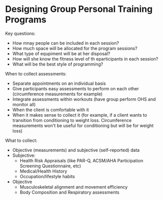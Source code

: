 # Designing Group Personal Training Programs

Key questions: 

- How mnay people can be included in each session? 
- How much space will be allocated for the program sessions? 
- What type of equpiment will be at her disposal? 
- How will she know the fitness level of th eparticipants in each session? 
- What will be the best style of programming? 

When to collect assessments: 

- Separate appointments on an individual basis
- Give participants easy assessments to perform on each other (circumference measurements for example)
- Integrate assessments within workouts (have group perform OHS and monitor all)
- When the client is comfortable with it
- When it makes sense to collect it (for example, if a client wants to transition from conditioning to weight loss. Circumference measurements won't be useful for conditioning but will be for weight loss)

What to collect: 

- Objective (measurements) and subjective (self-reported) data
- Subjective: 
  - Health Risk Appraisals (like PAR-Q, ACSM/AHA Participation Screening Questionnaire, etc)
  - Medical/Health History
  - Occupation/lifestyle habits
- Objective
  - Musculoskeletal alignment and movement efficiency 
  - Body Composition and Respiratory assessments 
